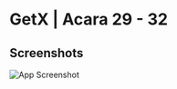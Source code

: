 # GetX | Acara 29 - 32



## Screenshots

![App Screenshot](https://user-images.githubusercontent.com/99969883/201278379-c7b82cf1-91f6-4a61-9529-7e717badea1d.png)

